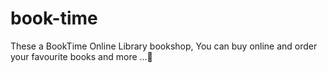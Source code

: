 # book-time
These a BookTime Online Library bookshop, You can buy online and order your favourite books and more ...🤩
